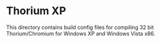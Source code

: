 # Thorium XP

This directory contains build config files for compiling 32 bit Thorium/Chromium for Windows XP and Windows Vista x86.
